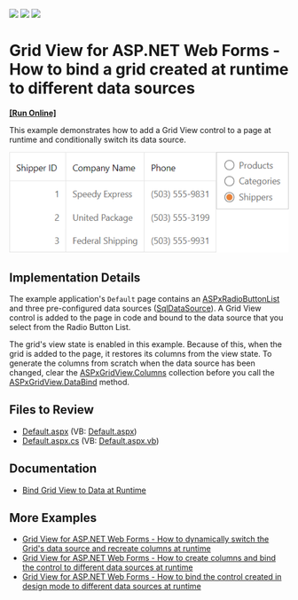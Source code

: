 <!-- default badges list -->
![](https://img.shields.io/endpoint?url=https://codecentral.devexpress.com/api/v1/VersionRange/128537808/22.1.4%2B)
[![](https://img.shields.io/badge/Open_in_DevExpress_Support_Center-FF7200?style=flat-square&logo=DevExpress&logoColor=white)](https://supportcenter.devexpress.com/ticket/details/E2968)
[![](https://img.shields.io/badge/📖_How_to_use_DevExpress_Examples-e9f6fc?style=flat-square)](https://docs.devexpress.com/GeneralInformation/403183)
<!-- default badges end -->
# Grid View for ASP.NET Web Forms - How to bind a grid created at runtime to different data sources
<!-- run online -->
**[[Run Online]](https://codecentral.devexpress.com/128537808/)**
<!-- run online end -->

This example demonstrates how to add a Grid View control to a page at runtime and conditionally switch its data source. 

![Switch Data Sources](switch-data-sources.png)

## Implementation Details

The example application's `Default` page contains an [ASPxRadioButtonList](https://docs.devexpress.com/AspNet/DevExpress.Web.ASPxRadioButtonList) and three pre-configured data sources ([SqlDataSource](https://docs.microsoft.com/en-us/dotnet/api/system.web.ui.webcontrols.sqldatasource?view=netframework-4.8)). A Grid View control is added to the page in code and bound to the data source that you select from the Radio Button List.

The grid's view state is enabled in this example. Because of this, when the grid is added to the page, it restores its columns from the view state. To generate the columns from scratch when the data source has been changed, clear the [ASPxGridView.Columns](https://docs.devexpress.com/AspNet/DevExpress.Web.ASPxGridView.Columns) collection before you call the [ASPxGridView.DataBind](https://docs.devexpress.com/AspNet/DevExpress.Web.ASPxWebControl.DataBind) method. 

## Files to Review

- [Default.aspx](./CS/Solution/Default.aspx) (VB: [Default.aspx](./VB/Solution/Default.aspx))
- [Default.aspx.cs](./CS/Solution/Default.aspx.cs) (VB: [Default.aspx.vb](./VB/Solution/Default.aspx.vb))

## Documentation

- [Bind Grid View to Data at Runtime](https://docs.devexpress.com/AspNet/403612/components/grid-view/concepts/bind-to-data/bind-to-data-at-runtime)

## More Examples

- [Grid View for ASP.NET Web Forms - How to dynamically switch the Grid's data source and recreate columns at runtime](https://www.devexpress.com/Support/Center/p/E448)
- [Grid View for ASP.NET Web Forms - How to create columns and bind the control to different data sources at runtime](https://www.devexpress.com/Support/Center/p/E2967)
- [Grid View for ASP.NET Web Forms - How to bind the control created in design mode to different data sources at runtime](https://www.devexpress.com/Support/Center/p/E2965)

